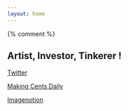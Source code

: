 ```yaml
---
layout: home
---
```


{% comment %}
## Artist, Investor, Tinkerer !


[Twitter](https://twitter.com/home)

[Making Cents Daily](https://makingcentsdaily.substack.com/)

[Imagenotion](https://imagenotion.substack.com/)


